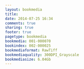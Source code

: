 ```yaml
---
layout: bookmedia
title:
date: 2014-07-25 16:34
comments: true
sharing: true
footer: true
pagetype: bookmedia 
bookmedia: 001-000070
bookindex: 002-000025
bookmediaformat: RawTiff
bookmediaquality: 300DPI_Grayscale
bookmediasize: 6.04Gb
---
```

